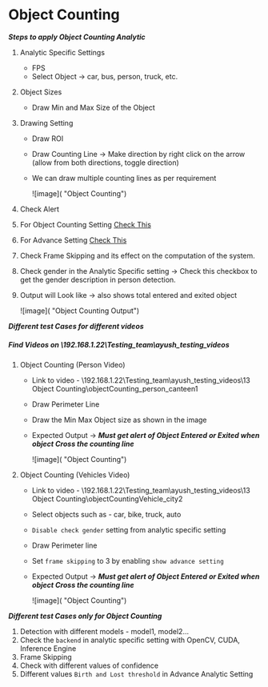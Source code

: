 # **Object Counting**
 
***Steps to apply Object Counting Analytic***

1. Analytic Specific Settings
   - FPS
   - Select Object -> car, bus, person, truck, etc.
2. Object Sizes
   - Draw Min and Max Size of the Object
3. Drawing Setting
   - Draw ROI
   - Draw Counting Line -> Make direction by right click on the arrow (allow from both directions, toggle direction)
   - We can draw multiple counting lines as per requirement
     
     ![image]( "Object Counting")

5. Check Alert
6. For Object Counting Setting [Check This](https://stackoverflowteams.com/c/i2v-systems/questions/120)
7. For Advance Setting [Check This](https://stackoverflowteams.com/c/i2v-systems/questions/132)
8. Check Frame Skipping and its effect on the computation of the system.
9. Check gender in the Analytic Specific setting -> Check this checkbox to get the gender description in person detection.
10. Output will Look like -> also shows total entered and exited object

     ![image]( "Object Counting Output")

***Different test Cases for different videos***
##### Find Videos on _\\192.168.1.22\Testing_team\ayush_testing_videos_

1. Object Counting (Person Video)
   - Link to video - \\192.168.1.22\Testing_team\ayush_testing_videos\13 Object Counting\objectCounting_person_canteen1
   - Draw Perimeter Line
   - Draw the Min Max Object size as shown in the image
   - Expected Output -> **_Must get alert of Object Entered or Exited when object Cross the counting line_**
     
     ![image]( "Object Counting")

2. Object Counting (Vehicles Video)
   - Link to video - \\192.168.1.22\Testing_team\ayush_testing_videos\13 Object Counting\objectCountingVehicle_city2
   - Select objects such as - car, bike, truck, auto
   - `Disable check gender` setting from analytic specific setting
   - Draw Perimeter line
   - Set `frame skipping` to 3 by enabling `show advance setting` 
   - Expected Output -> **_Must get alert of Object Entered or Exited when object Cross the counting line_**
   
     ![image]( "Object Counting")

***Different test Cases only for Object Counting***

1. Detection with different models - model1, model2...
2. Check the `backend` in analytic specific setting with OpenCV, CUDA, Inference Engine
3. Frame Skipping
4. Check with different values of confidence
5. Different values `Birth and Lost threshold` in Advance Analytic Setting 
